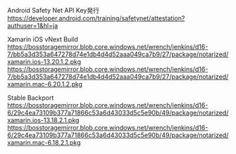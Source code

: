 ﻿
Android Safety Net API Key発行
https://developer.android.com/training/safetynet/attestation?authuser=1&hl=ja

Xamarin iOS vNext Build
https://bosstoragemirror.blob.core.windows.net/wrench/jenkins/d16-7/bb5a3d353a647278d74e1db4d4d52aaa049ca7b9/27/package/notarized/xamarin.ios-13.20.1.2.pkg
https://bosstoragemirror.blob.core.windows.net/wrench/jenkins/d16-7/bb5a3d353a647278d74e1db4d4d52aaa049ca7b9/27/package/notarized/xamarin.mac-6.20.1.2.pkg

Stable Backport
https://bosstoragemirror.blob.core.windows.net/wrench/jenkins/d16-6/29c4ea73109b377a71866c53a6d43033d5c5e90b/49/package/notarized/xamarin.ios-13.18.2.1.pkg
https://bosstoragemirror.blob.core.windows.net/wrench/jenkins/d16-6/29c4ea73109b377a71866c53a6d43033d5c5e90b/49/package/notarized/xamarin.mac-6.18.2.1.pkg
